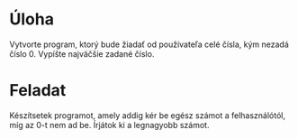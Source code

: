 # Úloha
Vytvorte program, ktorý bude žiadať od používateľa celé čísla, kým nezadá číslo 0. Vypíšte najväčšie zadané číslo.

# Feladat
Készítsetek programot, amely addig kér be egész számot a felhasználótól, míg az 0-t nem ad be. Írjátok ki a legnagyobb számot.